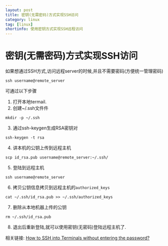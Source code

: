 ```yaml
---
layout: post
title: 密钥(无需密码)方式实现SSH访问
category: linux
tag: [linux]
shortinfo: 使用密钥方式实现SSH远程访问
---
```



# 密钥(无需密码)方式实现SSH访问
如果想通过SSH方式,访问远程server的时候,并且不需要密码(方便统一管理密码)
```shell
ssh username@remote_server
```
可通过以下步骤


1. 打开本地termail.
2. 创建~/.ssh文件件
```shell
mkdir -p ~/.ssh
```
3. 通过ssh-keygen生成RSA密钥对
```shell
ssh-keygen -t rsa
```
4. 讲本机的公钥上传到远程主机
```
scp id_rsa.pub username@remote_server:~/.ssh/
```

5. 登陆到远程主机
```shell
ssh username@remote_server
```
6. 拷贝公钥信息拷贝到远程主机的`authorized_keys`
```shell
cat ~/.ssh/id_rsa.pub >> ~/.ssh/authorized_keys
```
7. 删除从本地机器上传的公钥
```shell
rm ~/.ssh/id_rsa.pub
```
8. 退出后重新登陆,就可以使用密钥(无密码)登陆远程主机了.




相关链接:
[How to SSH into Terminals without entering the password?](http://www.finiteloops.com/weblog/?p=259)
